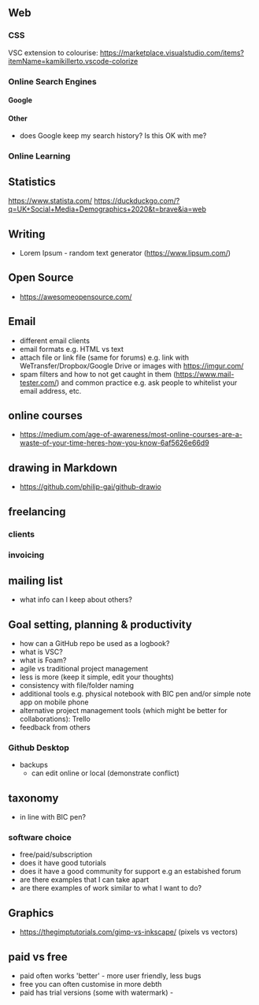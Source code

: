 ## Web
### CSS
VSC extension to colourise: https://marketplace.visualstudio.com/items?itemName=kamikillerto.vscode-colorize

### Online Search Engines
#### Google 
<!-- TODO: extract info from Moodle https://moodle.essex.ac.uk/course/view.php?id=7522&section=27 -->
#### Other
- does Google keep my search history? Is this OK with me?

### Online Learning
## Statistics
https://www.statista.com/
https://duckduckgo.com/?q=UK+Social+Media+Demographics+2020&t=brave&ia=web

## Writing
- Lorem Ipsum - random text generator  (https://www.lipsum.com/)

## Open Source
- https://awesomeopensource.com/

## Email
- different email clients
- email formats e.g. HTML vs text
- attach file or link file (same for forums) e.g. link with WeTransfer/Dropbox/Google Drive or images with https://imgur.com/
- spam filters and how to not get caught in them (https://www.mail-tester.com/) and common practice e.g. ask people to whitelist your email address, etc. 

## online courses
- https://medium.com/age-of-awareness/most-online-courses-are-a-waste-of-your-time-heres-how-you-know-6af5626e66d9

## drawing in Markdown
- https://github.com/philip-gai/github-drawio

## freelancing
### clients
### invoicing

## mailing list
- what info can I keep about others?

## Goal setting, planning & productivity
- how can a GitHub repo be used as a logbook?
- what is VSC?
- what is Foam?
- agile vs traditional project management
- less is more (keep it simple, edit your thoughts)
- consistency with file/folder naming
- additional tools e.g. physical notebook with BIC pen and/or simple note app on mobile phone
- alternative project management tools (which might be better for collaborations): Trello
- feedback from others
  
### Github Desktop
- backups
    - can edit online or local (demonstrate conflict)

## taxonomy
- in line with BIC pen?

### software choice
- free/paid/subscription
- does it have good tutorials
- does it have a good community for support e.g an estabished forum
- are there examples that I can take apart
- are there examples of work similar to what I want to do?

## Graphics
- https://thegimptutorials.com/gimp-vs-inkscape/ (pixels vs vectors)

## paid vs free
- paid often works 'better' - more user friendly, less bugs
- free you can often customise in more debth
- paid has trial versions (some with watermark) - 
